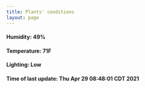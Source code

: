 ```yaml
---
title: Plants' conditions
layout: page
---
```



#### Humidity: 49%
#### Temperature: 71F
#### Lighting: Low
#### Time of last update: Thu Apr 29 08:48:01 CDT 2021
